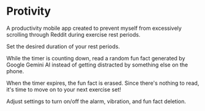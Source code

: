 # Protivity

A productivity mobile app created to prevent myself from excessively scrolling through Reddit
during exercise rest periods.

Set the desired duration of your rest periods.

While the timer is counting down, read a random fun fact generated by Google Gemini AI instead of
getting distracted by something else on the phone.

When the timer expires, the fun fact is erased. Since there's nothing to read, it's time to
move on to your next exercise set!

Adjust settings to turn on/off the alarm, vibration, and fun fact deletion.
